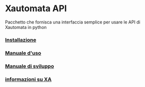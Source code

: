 # Xautomata API
Pacchetto che fornisca una interfaccia semplice per usare le API di Xautomata in python

### [Installazione](installazione.md)

### [Manuale d'uso](manuale_uso.md)

### [Manuale di sviluppo](manuale_sviluppo.md)

### [informazioni su XA](xa_info.md)

